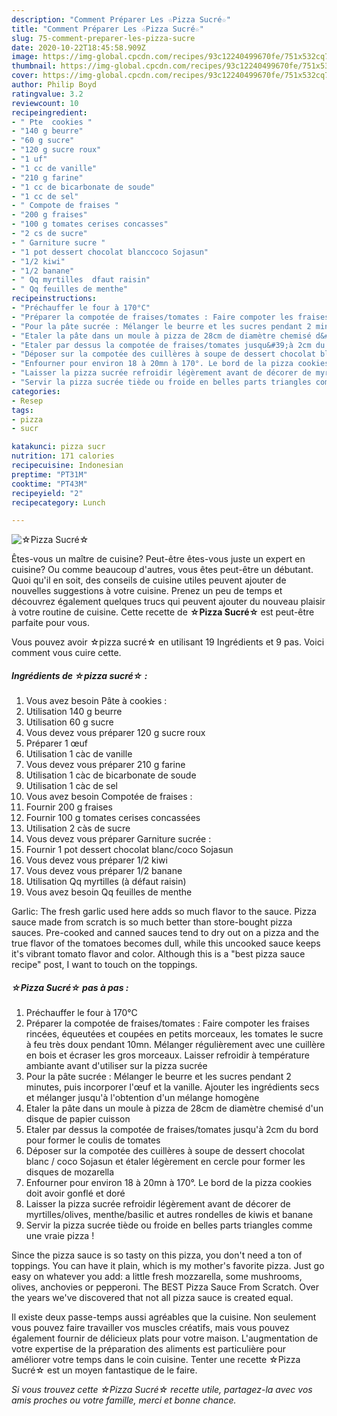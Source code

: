 ```yaml
---
description: "Comment Préparer Les ☆Pizza Sucré☆"
title: "Comment Préparer Les ☆Pizza Sucré☆"
slug: 75-comment-preparer-les-pizza-sucre
date: 2020-10-22T18:45:58.909Z
image: https://img-global.cpcdn.com/recipes/93c12240499670fe/751x532cq70/☆pizza-sucre☆-photo-principale-de-la-recette.jpg
thumbnail: https://img-global.cpcdn.com/recipes/93c12240499670fe/751x532cq70/☆pizza-sucre☆-photo-principale-de-la-recette.jpg
cover: https://img-global.cpcdn.com/recipes/93c12240499670fe/751x532cq70/☆pizza-sucre☆-photo-principale-de-la-recette.jpg
author: Philip Boyd
ratingvalue: 3.2
reviewcount: 10
recipeingredient:
- " Pte  cookies "
- "140 g beurre"
- "60 g sucre"
- "120 g sucre roux"
- "1 uf"
- "1 cc de vanille"
- "210 g farine"
- "1 cc de bicarbonate de soude"
- "1 cc de sel"
- " Compote de fraises "
- "200 g fraises"
- "100 g tomates cerises concasses"
- "2 cs de sucre"
- " Garniture sucre "
- "1 pot dessert chocolat blanccoco Sojasun"
- "1/2 kiwi"
- "1/2 banane"
- " Qq myrtilles  dfaut raisin"
- " Qq feuilles de menthe"
recipeinstructions:
- "Préchauffer le four à 170°C"
- "Préparer la compotée de fraises/tomates : Faire compoter les fraises rincées, équeutées et coupées en petits morceaux, les tomates le sucre à feu très doux pendant 10mn. Mélanger régulièrement avec une cuillère en bois et écraser les gros morceaux. Laisser refroidir à température ambiante avant d&#39;utiliser sur la pizza sucrée"
- "Pour la pâte sucrée : Mélanger le beurre et les sucres pendant 2 minutes, puis incorporer l&#39;œuf et la vanille. Ajouter les ingrédients secs et mélanger jusqu&#39;à l&#39;obtention d&#39;un mélange homogène"
- "Etaler la pâte dans un moule à pizza de 28cm de diamètre chemisé d&#39;un disque de papier cuisson"
- "Etaler par dessus la compotée de fraises/tomates jusqu&#39;à 2cm du bord pour former le coulis de tomates"
- "Déposer sur la compotée des cuillères à soupe de dessert chocolat blanc / coco Sojasun et étaler légèrement en cercle pour former les disques de mozarella"
- "Enfourner pour environ 18 à 20mn à 170°. Le bord de la pizza cookies doit avoir gonflé et doré"
- "Laisser la pizza sucrée refroidir légèrement avant de décorer de myrtilles/olives, menthe/basilic et autres rondelles de kiwis et banane"
- "Servir la pizza sucrée tiède ou froide en belles parts triangles comme une vraie pizza !"
categories:
- Resep
tags:
- pizza
- sucr

katakunci: pizza sucr 
nutrition: 171 calories
recipecuisine: Indonesian
preptime: "PT31M"
cooktime: "PT43M"
recipeyield: "2"
recipecategory: Lunch

---
```



![☆Pizza Sucré☆](https://img-global.cpcdn.com/recipes/93c12240499670fe/751x532cq70/☆pizza-sucre☆-photo-principale-de-la-recette.jpg)

Êtes-vous un maître de cuisine? Peut-être êtes-vous juste un expert en cuisine? Ou comme beaucoup d'autres, vous êtes peut-être un débutant. Quoi qu'il en soit, des conseils de cuisine utiles peuvent ajouter de nouvelles suggestions à votre cuisine. Prenez un peu de temps et découvrez également quelques trucs qui peuvent ajouter du nouveau plaisir à votre routine de cuisine. Cette recette de <strong> ☆Pizza Sucré☆ </strong> est peut-être parfaite pour vous.

<!--inarticleads1-->

Vous pouvez avoir ☆pizza sucré☆ en utilisant 19 Ingrédients et 9 pas. Voici comment vous cuire cette.

##### Ingrédients de ☆pizza sucré☆ :

1. Vous avez besoin  Pâte à cookies :
1. Utilisation 140 g beurre
1. Utilisation 60 g sucre
1. Vous devez vous préparer 120 g sucre roux
1. Préparer 1 œuf
1. Utilisation 1 càc de vanille
1. Vous devez vous préparer 210 g farine
1. Utilisation 1 càc de bicarbonate de soude
1. Utilisation 1 càc de sel
1. Vous avez besoin  Compotée de fraises :
1. Fournir 200 g fraises
1. Fournir 100 g tomates cerises concassées
1. Utilisation 2 càs de sucre
1. Vous devez vous préparer  Garniture sucrée :
1. Fournir 1 pot dessert chocolat blanc/coco Sojasun
1. Vous devez vous préparer 1/2 kiwi
1. Vous devez vous préparer 1/2 banane
1. Utilisation  Qq myrtilles (à défaut raisin)
1. Vous avez besoin  Qq feuilles de menthe


Garlic: The fresh garlic used here adds so much flavor to the sauce. Pizza sauce made from scratch is so much better than store-bought pizza sauces. Pre-cooked and canned sauces tend to dry out on a pizza and the true flavor of the tomatoes becomes dull, while this uncooked sauce keeps it&#39;s vibrant tomato flavor and color. Although this is a &#34;best pizza sauce recipe&#34; post, I want to touch on the toppings. 

<!--inarticleads2-->

##### ☆Pizza Sucré☆ pas à pas :

1. Préchauffer le four à 170°C
1. Préparer la compotée de fraises/tomates : Faire compoter les fraises rincées, équeutées et coupées en petits morceaux, les tomates le sucre à feu très doux pendant 10mn. Mélanger régulièrement avec une cuillère en bois et écraser les gros morceaux. Laisser refroidir à température ambiante avant d&#39;utiliser sur la pizza sucrée
1. Pour la pâte sucrée : Mélanger le beurre et les sucres pendant 2 minutes, puis incorporer l&#39;œuf et la vanille. Ajouter les ingrédients secs et mélanger jusqu&#39;à l&#39;obtention d&#39;un mélange homogène
1. Etaler la pâte dans un moule à pizza de 28cm de diamètre chemisé d&#39;un disque de papier cuisson
1. Etaler par dessus la compotée de fraises/tomates jusqu&#39;à 2cm du bord pour former le coulis de tomates
1. Déposer sur la compotée des cuillères à soupe de dessert chocolat blanc / coco Sojasun et étaler légèrement en cercle pour former les disques de mozarella
1. Enfourner pour environ 18 à 20mn à 170°. Le bord de la pizza cookies doit avoir gonflé et doré
1. Laisser la pizza sucrée refroidir légèrement avant de décorer de myrtilles/olives, menthe/basilic et autres rondelles de kiwis et banane
1. Servir la pizza sucrée tiède ou froide en belles parts triangles comme une vraie pizza !


Since the pizza sauce is so tasty on this pizza, you don&#39;t need a ton of toppings. You can have it plain, which is my mother&#39;s favorite pizza. Just go easy on whatever you add: a little fresh mozzarella, some mushrooms, olives, anchovies or pepperoni. The BEST Pizza Sauce From Scratch. Over the years we&#39;ve discovered that not all pizza sauce is created equal. 

<!--inarticleads1-->

<p>
Il existe deux passe-temps aussi agréables que la cuisine. Non seulement vous pouvez faire travailler vos muscles créatifs, mais vous pouvez également fournir de délicieux plats pour votre maison. L'augmentation de votre expertise de la préparation des aliments est particulière pour améliorer votre temps dans le coin cuisine. Tenter une recette ☆Pizza Sucré☆ est un moyen fantastique de le faire.
</p>

<p>
<i>Si vous trouvez cette ☆Pizza Sucré☆ recette utile, partagez-la avec vos amis proches ou votre famille, merci et bonne chance.</i>
</p>

